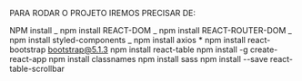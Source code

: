 PARA RODAR O PROJETO IREMOS PRECISAR DE:

NPM install _
npm install REACT-DOM _
npm install REACT-ROUTER-DOM _
npm install styled-components _
npm install axios \*
npm install react-bootstrap bootstrap@5.1.3
npm install react-table
npm install -g create-react-app
npm install classnames
npm install sass
npm install --save react-table-scrollbar
